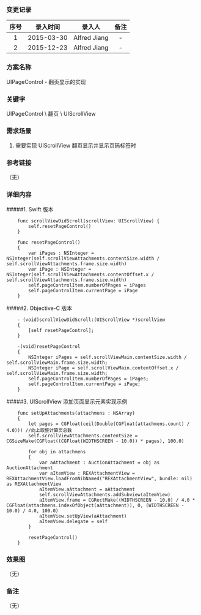 ### 变更记录

| 序号 | 录入时间 | 录入人 | 备注 |
|:--------:|:--------:|:--------:|:--------:|
| 1 | 2015-03-30 | Alfred Jiang | - |
| 2 | 2015-12-23 | Alfred Jiang | - |

### 方案名称

UIPageControl - 翻页显示的实现

### 关键字

UIPageControl \ 翻页 \ UIScrollView

### 需求场景

1. 需要实现 UIScrollView 翻页显示并显示页码标签时

### 参考链接
（无）

### 详细内容

#####1. Swift 版本
```
    func scrollViewDidScroll(scrollView: UIScrollView) {
        self.resetPageControl()
    }

    func resetPageControl()
    {
        var iPages : NSInteger = NSInteger(self.scrollViewAttachments.contentSize.width / self.scrollViewAttachments.frame.size.width)
        var iPage : NSInteger = NSInteger(self.scrollViewAttachments.contentOffset.x / self.scrollViewAttachments.frame.size.width)
        self.pageControlItem.numberOfPages = iPages
        self.pageControlItem.currentPage = iPage
    }
```

#####2. Objective-C 版本
```
    - (void)scrollViewDidScroll:(UIScrollView *)scrollView
    {
        [self resetPageControl];
    }

    -(void)resetPageControl
    {
        NSInteger iPages = self.scrollViewMain.contentSize.width / self.scrollViewMain.frame.size.width;
        NSInteger iPage = self.scrollViewMain.contentOffset.x / self.scrollViewMain.frame.size.width;
        self.pageControlItem.numberOfPages = iPages;
        self.pageControlItem.currentPage = iPage;
    }
```

#####3. UIScrollView 添加页面显示元素实现示例
```
    func setUpAttachments(attachmens : NSArray)
    {
        let pages = CGFloat(ceil(Double(CGFloat(attachmens.count) / 4.0))) //向上取整计算页总数
        self.scrollViewAttachments.contentSize = CGSizeMake(CGFloat((CGFloat(WIDTHSCREEN - 10.0)) * pages), 100.0)

        for obj in attachmens
        {
            var aAttachment : AuctionAttachment = obj as AuctionAttachment
            var aItemView : REXAttachmentView = REXAttachmentView.loadFromNibNamed("REXAttachmentView", bundle: nil) as REXAttachmentView
            aItemView.aAttachment = aAttachment
            self.scrollViewAttachments.addSubview(aItemView)
            aItemView.frame = CGRectMake((WIDTHSCREEN - 10.0) / 4.0 * CGFloat(attachmens.indexOfObject(aAttachment)), 0, (WIDTHSCREEN - 10.0) / 4.0, 100.0)
            aItemView.setUpView(aAttachment)
            aItemView.delegate = self
        }

        resetPageControl()
    }
```

### 效果图
（无）

### 备注
（无）